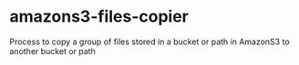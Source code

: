 amazons3-files-copier
=====================

Process to copy a group of files stored in a bucket or path in AmazonS3 to another bucket or path
